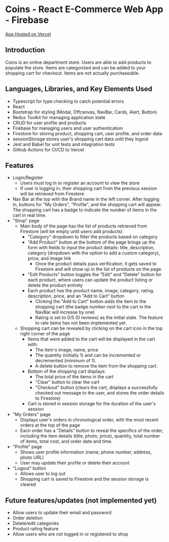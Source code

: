 # Coins - React E-Commerce Web App - Firebase

[App Hosted on Vercel](https://e-commerce-web-app-firebase.vercel.app/)

## Introduction
Coins is an online department store. Users are able to add products to populate the store. Items are categorized and can be added to your shopping cart for checkout. Items are not actually purchaseable. 

## Languages, Libraries, and Key Elements Used
- Typescript for type checking to catch potential errors
- React
- Bootstrap for styling (Modal, Offcanvas, NavBar, Cards, Alert, Button)
- Redux Toolkit for managing application state 
- CRUD for user profile and products
- Firebase for managing users and user authentication
- Firestore for storing product, shopping cart, user profile, and order data
- sessionStorage stores user's shopping cart data until they logout
- Jest and Babel for unit tests and integration tests
- Github Actions for CI/CD to Vercel 

## Features
- Login/Register
  - Users must log in or register an account to view the store
  - If user is logging in, their shopping cart from the previous session will be retrieved from Firestore
- Nav Bar at the top with the Brand name in the left corner. After logging in, buttons for "My Orders", "Profile", and the shopping cart will appear. The shopping cart has a badge to indicate the number of items in the cart in real time.
- "Shop" page
  - Main body of the page has the list of products retrieved from Firestore (will be empty until users add products)
    - "Category" dropdown to filter the products based on category
    - "Add Product" button at the bottom of the page brings up the form with fields to input the product details: title, description, category (dropdown with the option to add a custom category), price, and image link
      - Once the product details pass verification, it gets saved to Firestore and will show up in the list of products on the page.
    - "Edit Products" button toggles the "Edit" and "Delete" button for each product, where users can update the product listing or delete the product entirely
    - Each product has the product name, image, category, rating, description, price, and an "Add to Cart" button 
      - Clicking the "Add to Cart" button adds the item to the shopping cart (the badge number next to the cart in the NavBar will increase by one)
      - Rating is set to 0/5 (0 reviews) as the initial state. The feature to rate items has not been implemented yet.
  - Shopping cart can be revealed by clicking on the cart icon in the top right corner of the page
    - Items that were added to the cart will be displayed in the cart with: 
      - The item's image, name, price
      - The quantity (initially 1) and can be incremented or decremented (minimum of 1). 
      - A delete button to remove the item from the shopping cart.
    - Bottom of the shopping cart displays:
      - The total price of the items in the cart 
      - "Clear" button to clear the cart 
      - "Checkout" button (clears the cart, displays a successfully checked out message to the user, and stores the order details to Firestore)
    - Cart is stored in session storage for the duration of the user's session
- "My Orders" page
  - Displays user's orders in chronological order, with the most recent orders at the top of the page
  - Each order has a "Details" button to reveal the specifics of the order, including the item details (title, photo, price), quantity, total number of items, total cost, and order date and time.
- "Profile" page
  - Shows user profile information (name, phone number, address, photo URL)
  - User may update their profile or delete their account
- "Logout" button
  - Allows user to log out
  - Shopping cart is saved to Firestore and the session storage is cleared

## Future features/updates (not implemented yet)
  - Allow users to update their email and password
  - Order deletion
  - Delete/edit categories
  - Product rating feature
  - Allow users who are not logged in or registered to shop
